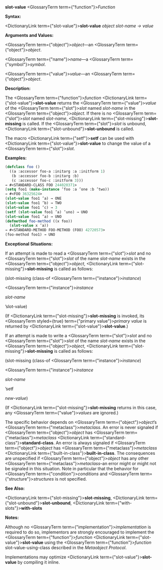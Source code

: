 **slot-value** <GlossaryTerm  term={"function"}><i>Function</i></GlossaryTerm> 



**Syntax:** 



<DictionaryLink  term={"slot-value"}><b>slot-value</b></DictionaryLink> *object slot-name → value* 



**Arguments and Values:** 



<GlossaryTerm  term={"object"}><i>object</i></GlossaryTerm>—an <GlossaryTerm  term={"object"}><i>object</i></GlossaryTerm>. 



<GlossaryTerm  term={"name"}><i>name</i></GlossaryTerm>—a <GlossaryTerm  term={"symbol"}><i>symbol</i></GlossaryTerm>. 



<GlossaryTerm  term={"value"}><i>value</i></GlossaryTerm>—an <GlossaryTerm  term={"object"}><i>object</i></GlossaryTerm>. 



**Description:** 



The <GlossaryTerm  term={"function"}><i>function</i></GlossaryTerm> <DictionaryLink  term={"slot-value"}><b>slot-value</b></DictionaryLink> returns the <GlossaryTerm  term={"value"}><i>value</i></GlossaryTerm> of the <GlossaryTerm  term={"slot"}><i>slot</i></GlossaryTerm> named *slot-name* in the <GlossaryTerm  term={"object"}><i>object</i></GlossaryTerm>. If there is no <GlossaryTerm  term={"slot"}><i>slot</i></GlossaryTerm> named *slot-name*, <DictionaryLink  term={"slot-missing"}><b>slot-missing</b></DictionaryLink> is called. If the <GlossaryTerm  term={"slot"}><i>slot</i></GlossaryTerm> is unbound, <DictionaryLink  term={"slot-unbound"}><b>slot-unbound</b></DictionaryLink> is called. 



The macro <DictionaryLink  term={"setf"}><b>setf</b></DictionaryLink> can be used with <DictionaryLink  term={"slot-value"}><b>slot-value</b></DictionaryLink> to change the value of a <GlossaryTerm  term={"slot"}><i>slot</i></GlossaryTerm>. 



**Examples:**
```lisp
(defclass foo () 
  ((a :accessor foo-a :initarg :a :initform 1) 
   (b :accessor foo-b :initarg :b) 
   (c :accessor foo-c :initform 3))) 
→ #<STANDARD-CLASS FOO 244020371> 
(setq foo1 (make-instance ’foo :a ’one :b ’two)) 
→ #<FOO 36325624> 
(slot-value foo1 ’a) → ONE 
(slot-value foo1 ’b) → TWO 
(slot-value foo1 ’c) → 3 
(setf (slot-value foo1 ’a) ’uno) → UNO 
(slot-value foo1 ’a) → UNO 
(defmethod foo-method ((x foo)) 
  (slot-value x ’a)) 
→ #<STANDARD-METHOD FOO-METHOD (FOO) 42720573> 
(foo-method foo1) → UNO 


```
**Exceptional Situations:** 



If an attempt is made to read a <GlossaryTerm  term={"slot"}><i>slot</i></GlossaryTerm> and no <GlossaryTerm  term={"slot"}><i>slot</i></GlossaryTerm> of the name *slot-name* exists in the <GlossaryTerm  term={"object"}><i>object</i></GlossaryTerm>, <DictionaryLink  term={"slot-missing"}><b>slot-missing</b></DictionaryLink> is called as follows: 



(slot-missing (class-of <GlossaryTerm  term={"instance"}><i>instance</i></GlossaryTerm>) 



<GlossaryTerm  term={"instance"}><i>instance</i></GlossaryTerm> 



*slot-name* 



’slot-value) 



(If <DictionaryLink  term={"slot-missing"}><b>slot-missing</b></DictionaryLink> is invoked, its <GlossaryTerm styled={true} term={"primary value"}><i>primary value</i></GlossaryTerm> is returned by <DictionaryLink  term={"slot-value"}><b>slot-value</b></DictionaryLink>.) 



If an attempt is made to write a <GlossaryTerm  term={"slot"}><i>slot</i></GlossaryTerm> and no <GlossaryTerm  term={"slot"}><i>slot</i></GlossaryTerm> of the name *slot-name* exists in the <GlossaryTerm  term={"object"}><i>object</i></GlossaryTerm>, <DictionaryLink  term={"slot-missing"}><b>slot-missing</b></DictionaryLink> is called as follows: 



(slot-missing (class-of <GlossaryTerm  term={"instance"}><i>instance</i></GlossaryTerm>) 



<GlossaryTerm  term={"instance"}><i>instance</i></GlossaryTerm> 



*slot-name* 



’setf 



*new-value*) 



(If <DictionaryLink  term={"slot-missing"}><b>slot-missing</b></DictionaryLink> returns in this case, any <GlossaryTerm  term={"value"}><i>values</i></GlossaryTerm> are ignored.) 



The specific behavior depends on <GlossaryTerm  term={"object"}><i>object</i></GlossaryTerm>’s <GlossaryTerm  term={"metaclass"}><i>metaclass</i></GlossaryTerm>. An error is never signaled if <GlossaryTerm  term={"object"}><i>object</i></GlossaryTerm> has <GlossaryTerm  term={"metaclass"}><i>metaclass</i></GlossaryTerm> <DictionaryLink  term={"standard-class"}><b>standard-class</b></DictionaryLink>. An error is always signaled if <GlossaryTerm  term={"object"}><i>object</i></GlossaryTerm> has <GlossaryTerm  term={"metaclass"}><i>metaclass</i></GlossaryTerm> <DictionaryLink  term={"built-in-class"}><b>built-in-class</b></DictionaryLink>. The consequences are unspecified if <GlossaryTerm  term={"object"}><i>object</i></GlossaryTerm> has any other <GlossaryTerm  term={"metaclass"}><i>metaclass</i></GlossaryTerm>–an error might or might not be signaled in this situation. Note in particular that the behavior for <GlossaryTerm  term={"condition"}><i>conditions</i></GlossaryTerm> and <GlossaryTerm  term={"structure"}><i>structures</i></GlossaryTerm> is not specified. 



**See Also:** 



<DictionaryLink  term={"slot-missing"}><b>slot-missing</b></DictionaryLink>, <DictionaryLink  term={"slot-unbound"}><b>slot-unbound</b></DictionaryLink>, <DictionaryLink  term={"with-slots"}><b>with-slots</b></DictionaryLink> 



**Notes:** 



Although no <GlossaryTerm  term={"implementation"}><i>implementation</i></GlossaryTerm> is required to do so, implementors are strongly encouraged to implement the <GlossaryTerm  term={"function"}><i>function</i></GlossaryTerm> <DictionaryLink  term={"slot-value"}><b>slot-value</b></DictionaryLink> using the <GlossaryTerm  term={"function"}><i>function</i></GlossaryTerm> slot-value-using-class described in the *Metaobject Protocol*. 



Implementations may optimize <DictionaryLink  term={"slot-value"}><b>slot-value</b></DictionaryLink> by compiling it inline. 



